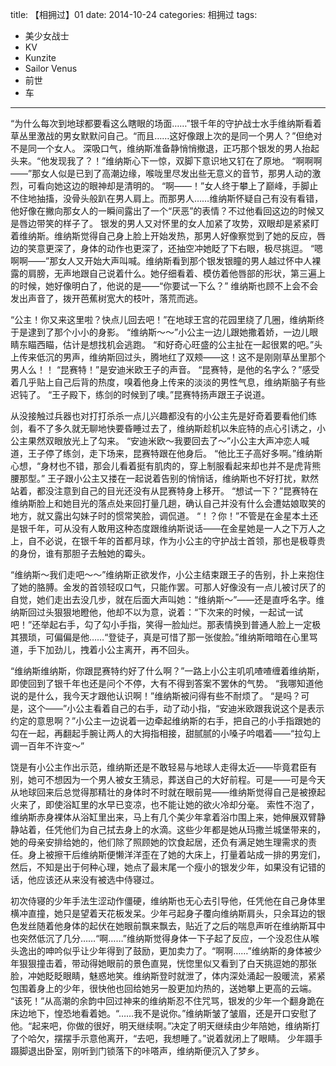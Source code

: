title: 【相拥过】01
date: 2014-10-24
categories: 相拥过
tags:
- 美少女战士
- KV
- Kunzite
- Sailor Venus
- 前世
- 车
---

“为什么每次到地球都要看这么瞎眼的场面……”银千年的守护战士水手维纳斯看着草丛里激战的男女默默问自己。“而且……这好像跟上次的是同一个男人？”但绝对不是同一个女人。<!--more-->
深吸口气，维纳斯准备静悄悄撤退，正巧那个银发的男人抬起头来。“他发现我了？！”维纳斯心下一惊，双脚下意识地又钉在了原地。
“啊啊啊——”那女人似是已到了高潮边缘，喉咙里尽发出些无意义的音节，那男人动的激烈，可看向她这边的眼神却是清明的。
“啊——！”女人终于攀上了巅峰，手脚止不住地抽搐，没骨头般趴在男人肩上。而那男人……维纳斯怀疑自己有没有看错，他好像在撇向那女人的一瞬间露出了一个“厌恶”的表情？不过他看回这边的时候又是唇边带笑的样子了。
银发的男人又对怀里的女人加紧了攻势，双眼却是紧紧盯着维纳斯。维纳斯觉得自己身上脸上开始发热，那男人好像察觉到了她的反应，唇边的笑意更深了，身体的动作也更深了，还抽空冲她眨了下右眼，极尽挑逗。
“嗯啊啊——”那女人又开始大声叫喊。维纳斯看到那个银发银瞳的男人越过怀中人裸露的肩膀，无声地跟自己说着什么。她仔细看着、模仿着他唇部的形状，第三遍上的时候，她好像明白了，他说的是——“你要试一下么？”
维纳斯也顾不上会不会发出声音了，拨开芭蕉树宽大的枝叶，落荒而逃。

“公主！你又来这里啦？快点儿回去吧！”在地球王宫的花园里绕了几圈，维纳斯终于是逮到了那个小小的身影。
“维纳斯～～”小公主一边儿跟她撒着娇，一边儿眼睛东瞄西瞄，估计是想找机会逃跑。
“和好奇心旺盛的公主扯在一起很累的吧。”头上传来低沉的男声，维纳斯回过头，腾地红了双颊——这！这不是刚刚草丛里那个男人么！！
“昆赛特！”是安迪米欧王子的声音。
“昆赛特，是他的名字么？”感受着几乎贴上自己后背的热度，嗅着他身上传来的淡淡的男性气息，维纳斯脑子有些迟钝了。
“王子殿下，练剑的时候到了噢。”昆赛特扬声跟王子说道。

从没接触过兵器也对打打杀杀一点儿兴趣都没有的小公主先是好奇着要看他们练剑，看不了多久就无聊地快要昏睡过去了，维纳斯趁机以朱庇特的点心引诱之，小公主果然双眼放光上了勾来。
“安迪米欧～我要回去了～”小公主大声冲恋人喊道，王子停了练剑，走下场来，昆赛特跟在他身后。
“他比王子高好多啊。”维纳斯心想，“身材也不错，那会儿看着挺有肌肉的，穿上制服看起来却也并不是虎背熊腰那型。”
王子跟小公主又搂在一起说着告别的悄悄话，维纳斯也不好打扰，默然站着，都没注意到自己的目光还没有从昆赛特身上移开。
“想试一下？”昆赛特在维纳斯脸上和她目光的落点处来回打量几趟，确认自己并没有什么会遭姑娘取笑的地方，就又露出勾妹子时的惯常笑脸，调侃道。
“！？你！”不管是在金星本土还是银千年，可从没有人敢用这种态度跟维纳斯说话——在金星她是一人之下万人之上，自不必说，在银千年的首都月球，作为小公主的守护战士首领，那也是极尊贵的身份，谁有那胆子去触她的霉头。

“维纳斯～我们走吧～～”维纳斯正欲发作，小公主结束跟王子的告别，扑上来抱住了她的胳膊。金发的首领轻叹口气，只能作罢。可那人好像没有一点儿被讨厌了的自觉，她们走出去没几步，就在后面大声叫她：“维纳斯～”——还是直呼名字。维纳斯回过头狠狠地瞪他，他却不以为意，说着：“下次来的时候，一起试一试吧！”还举起右手，勾了勾小手指，笑得一脸灿烂。那表情换到普通人脸上一定极其猥琐，可偏偏是他……“登徒子，真是可惜了那一张俊脸。”维纳斯暗暗在心里骂道，手下加劲儿，拽着小公主离开，再不回头。

“维纳斯维纳斯，你跟昆赛特约好了什么啊？”一路上小公主叽叽喳喳缠着维纳斯，即使回到了银千年也还是问个不停，大有不得到答案不罢休的气势。
“我哪知道他说的是什么，我今天才跟他认识啊！”维纳斯被问得有些不耐烦了。
“是吗？可是，这个——”小公主看着自己的右手，动了动小指，“安迪米欧跟我说这个是表示约定的意思啊？”小公主一边说着一边牵起维纳斯的右手，把自己的小手指跟她的勾在一起，再翻起手腕让两人的大拇指相接，甜腻腻的小嗓子吟唱着——“拉勾上调一百年不许变～”

饶是有小公主作出示范，维纳斯还是不敢轻易与地球人走得太近——毕竟君臣有别，她可不想因为一个男人被女王猜忌，葬送自己的大好前程。可是——可是今天从地球回来后总觉得那精壮的身体时不时就在眼前晃——维纳斯觉得自己是被撩起火来了，即使浴缸里的水早已变凉，也不能让她的欲火冷却分毫。
索性不泡了，维纳斯赤身裸体从浴缸里出来，马上有几个美少年拿着浴巾围上来，她伸展双臂静静站着，任凭他们为自己拭去身上的水滴。这些少年都是她从玛撒兰城堡带来的，她的母亲安排给她的，他们除了照顾她的饮食起居，还负有满足她生理需求的责任。身上被擦干后维纳斯便懒洋洋歪在了她的大床上，打量着站成一排的男宠们，然后，不知是出于何种心理，她点了最末尾一个瘦小的银发少年，如果没有记错的话，他应该还从来没有被选中侍寝过。

初次侍寝的少年手法生涩动作僵硬，维纳斯也无心去引导他，任凭他在自己身体里横冲直撞，她只是望着天花板发呆。少年弓起身子覆向维纳斯肩头，只余耳边的银色发丝随着他身体的起伏在她眼前飘来飘去，贴近了之后的喘息声听在维纳斯耳中也突然低沉了几分……“啊……”维纳斯觉得身体一下子起了反应，一个没忍住从喉头逸出的呻吟似乎让少年得到了鼓励，更加卖力了。“啊啊……”维纳斯的身体被少年狠狠撞击着，带动得她眼前的景色直晃，恍惚里似又看到了白天挑逗她的那张脸，冲她眨眨眼睛，魅惑地笑。维纳斯登时就泄了，体内深处涌起一股暖流，紧紧包围着身上的少年，很快他也回给她另一股更加灼热的，送她攀上更高的云端。
“该死！”从高潮的余韵中回过神来的维纳斯忍不住咒骂，银发的少年一个翻身跪在床边地下，惶恐地看着她。“……我不是说你。”维纳斯皱了皱眉，还是开口安慰了他。“起来吧，你做的很好，明天继续啊。”决定了明天继续由少年陪她，维纳斯打了个哈欠，摆摆手示意他离开，“去吧，我想睡了。”说着就闭上了眼睛。
少年蹑手蹑脚退出卧室，刚听到门锁落下的咔嗒声，维纳斯便沉入了梦乡。